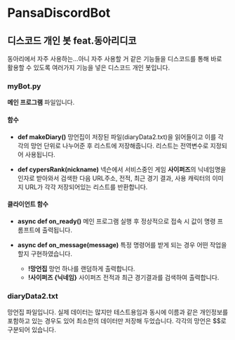 # PansaDiscordBot

## 디스코드 개인 봇 feat.동아리디코

동아리에서 자주 사용하는...아니 자주 사용할 거 같은 기능들을 디스코드를 통해 바로 활용할 수 있도록 
여러가지 기능을 넣은 디스코드 개인 봇입니다.

### myBot.py

**메인 프로그램** 파일입니다.

#### 함수

- **def makeDiary()**
망언집이 저장된 파일(diaryData2.txt)을 읽어들이고 이를 각각의 망언 단위로 나누어준 후 리스트에 저장해줍니다. 리스트는 전역변수로 지정되어 사용됩니다.

- **def cypersRank(nickname)**
넥슨에서 서비스중인 게임 **사이퍼즈**의 닉네임명을 인자로 받아와서 검색한 다음 
URL주소, 전적, 최근 경기 결과, 사용 캐릭터의 이미지 URL가 각각 저장되어있는 리스트를 반환합니다.


#### 클라이언트 함수

- **async def on_ready()**
메인 프로그램 실행 후 정상적으로 접속 시 값이 명령 프롬프트에 출력됩니다.

- **async def on_message(message)**
특정 명령어를 받게 되는 경우 어떤 작업을 할지 구현하였습니다.

  - **!망언집** 망언 하나를 랜덤하게 출력합니다.
  - **!사이퍼즈 {닉네임}** 사이퍼즈 전적과 최근 경기결과를 검색하여 출력합니다.

### diaryData2.txt

망언집 파일입니다. 실제 데이터는 많지만 테스트용임과 동시에 이름과 같은 개인정보를 포함하고 있는 경우도 있어
최소한의 데이터만 저장해 두었습니다. 각각의 망언은 $$로 구분되어 있습니다.
